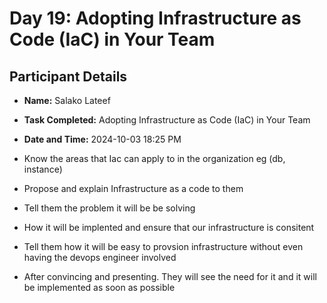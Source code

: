# Day 19: Adopting Infrastructure as Code (IaC) in Your Team

## Participant Details

- **Name:** Salako Lateef
- **Task Completed:** Adopting Infrastructure as Code (IaC) in Your Team
- **Date and Time:** 2024-10-03 18:25 PM

- Know the areas that Iac can apply to in the organization eg (db, instance)
- Propose and explain Infrastructure as a code to them
- Tell them the problem it will be be solving
- How it will be implented and ensure that our infrastructure is consitent
- Tell them how it will be easy to provsion infrastructure without even having the devops engineer involved
- After convincing and presenting. They will see the need for it and it will be implemented as soon as possible

